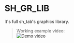 # SH_GR_LIB
It's full sh_tab's graphics library.
>Working example video: <br />
>[![Demo video](https://img.youtube.com/vi/ZkPEwmUDgqY/0.jpg)](https://www.youtube.com/watch?v=ZkPEwmUDgqY)
